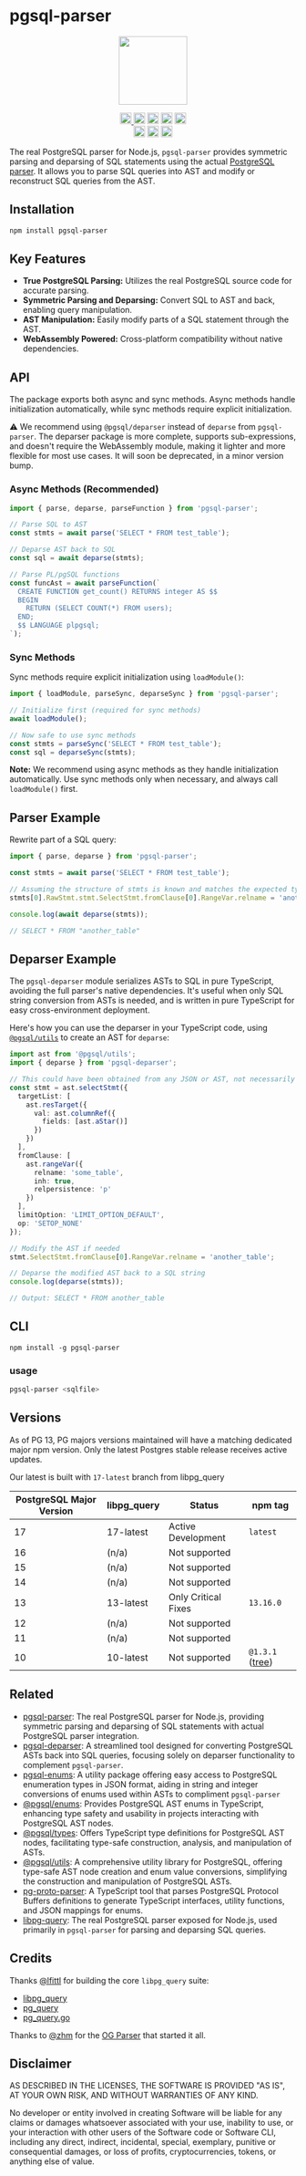 # pgsql-parser 

<p align="center" width="100%">
  <img height="120" src="https://github.com/launchql/pgsql-parser/assets/545047/6440fa7d-918b-4a3b-8d1b-755d85de8bea" />
</p>

<p align="center" width="100%">
  <a href="https://github.com/launchql/pgsql-parser/actions/workflows/run-tests.yaml">
    <img height="20" src="https://github.com/launchql/pgsql-parser/actions/workflows/run-tests.yaml/badge.svg" />
  </a>
   <a href="https://www.npmjs.com/package/pgsql-parser"><img height="20" src="https://img.shields.io/npm/dt/pgsql-parser"></a>
   <a href="https://www.npmjs.com/package/pgsql-parser"><img height="20" src="https://img.shields.io/npm/dw/pgsql-parser"/></a>
   <a href="https://github.com/launchql/pgsql-parser/blob/main/LICENSE-MIT"><img height="20" src="https://img.shields.io/badge/license-MIT-blue.svg"/></a>
   <a href="https://www.npmjs.com/package/pgsql-parser"><img height="20" src="https://img.shields.io/github/package-json/v/launchql/pgsql-parser?filename=packages%2Fparser%2Fpackage.json"/></a><br />
   <a href="https://github.com/launchql/pgsql-parser/actions/workflows/run-tests.yaml"><img height="20" src="https://img.shields.io/badge/macOS-available-333333?logo=apple&logoColor=white" /></a>
   <a href="https://github.com/launchql/pgsql-parser/actions/workflows/run-tests.yaml"><img height="20" src="https://img.shields.io/badge/Windows-available-333333?logo=windows&logoColor=white" /></a>
   <a href="https://github.com/launchql/pgsql-parser/actions/workflows/run-tests.yaml"><img height="20" src="https://img.shields.io/badge/Linux-available-333333?logo=linux&logoColor=white" /></a>
</p>

The real PostgreSQL parser for Node.js, `pgsql-parser` provides symmetric parsing and deparsing of SQL statements using the actual [PostgreSQL parser](https://github.com/pganalyze/libpg_query). It allows you to parse SQL queries into AST and modify or reconstruct SQL queries from the AST.

## Installation

```sh
npm install pgsql-parser
```

## Key Features

- **True PostgreSQL Parsing:** Utilizes the real PostgreSQL source code for accurate parsing.
- **Symmetric Parsing and Deparsing:** Convert SQL to AST and back, enabling query manipulation.
- **AST Manipulation:** Easily modify parts of a SQL statement through the AST.
- **WebAssembly Powered:** Cross-platform compatibility without native dependencies.

## API

The package exports both async and sync methods. Async methods handle initialization automatically, while sync methods require explicit initialization.

⚠️ We recommend using `@pgsql/deparser` instead of `deparse` from `pgsql-parser`. The deparser package is more complete, supports sub-expressions, and doesn't require the WebAssembly module, making it lighter and more flexible for most use cases. It will soon be deprecated, in a minor version bump.

### Async Methods (Recommended)

```typescript
import { parse, deparse, parseFunction } from 'pgsql-parser';

// Parse SQL to AST
const stmts = await parse('SELECT * FROM test_table');

// Deparse AST back to SQL
const sql = await deparse(stmts);

// Parse PL/pgSQL functions
const funcAst = await parseFunction(`
  CREATE FUNCTION get_count() RETURNS integer AS $$
  BEGIN
    RETURN (SELECT COUNT(*) FROM users);
  END;
  $$ LANGUAGE plpgsql;
`);
```

### Sync Methods

Sync methods require explicit initialization using `loadModule()`:

```typescript
import { loadModule, parseSync, deparseSync } from 'pgsql-parser';

// Initialize first (required for sync methods)
await loadModule();

// Now safe to use sync methods
const stmts = parseSync('SELECT * FROM test_table');
const sql = deparseSync(stmts);
```

**Note:** We recommend using async methods as they handle initialization automatically. Use sync methods only when necessary, and always call `loadModule()` first.

## Parser Example

Rewrite part of a SQL query:

```js
import { parse, deparse } from 'pgsql-parser';

const stmts = await parse('SELECT * FROM test_table');

// Assuming the structure of stmts is known and matches the expected type
stmts[0].RawStmt.stmt.SelectStmt.fromClause[0].RangeVar.relname = 'another_table';

console.log(await deparse(stmts));

// SELECT * FROM "another_table"
```

## Deparser Example

The `pgsql-deparser` module serializes ASTs to SQL in pure TypeScript, avoiding the full parser's native dependencies. It's useful when only SQL string conversion from ASTs is needed, and is written in pure TypeScript for easy cross-environment deployment.

Here's how you can use the deparser in your TypeScript code, using [`@pgsql/utils`](https://github.com/launchql/pgsql-parser/tree/main/packages/utils) to create an AST for `deparse`:

```ts
import ast from '@pgsql/utils';
import { deparse } from 'pgsql-deparser';

// This could have been obtained from any JSON or AST, not necessarily @pgsql/utils
const stmt = ast.selectStmt({
  targetList: [
    ast.resTarget({
      val: ast.columnRef({
        fields: [ast.aStar()]
      })
    })
  ],
  fromClause: [
    ast.rangeVar({
      relname: 'some_table',
      inh: true,
      relpersistence: 'p'
    })
  ],
  limitOption: 'LIMIT_OPTION_DEFAULT',
  op: 'SETOP_NONE'
});

// Modify the AST if needed
stmt.SelectStmt.fromClause[0].RangeVar.relname = 'another_table';

// Deparse the modified AST back to a SQL string
console.log(deparse(stmts));

// Output: SELECT * FROM another_table
```

## CLI

```
npm install -g pgsql-parser
```

### usage

```sh
pgsql-parser <sqlfile>
```

## Versions

As of PG 13, PG majors versions maintained will have a matching dedicated major npm version. Only the latest Postgres stable release receives active updates.

Our latest is built with `17-latest` branch from libpg_query

| PostgreSQL Major Version | libpg_query | Status              | npm tag |
|--------------------------|-------------|---------------------|---------|
| 17                       | 17-latest   | Active Development  | `latest` |
| 16                       | (n/a)       | Not supported       |
| 15                       | (n/a)       | Not supported       |
| 14                       | (n/a)       | Not supported       |
| 13                       | 13-latest   | Only Critical Fixes | `13.16.0` |
| 12                       | (n/a)       | Not supported       |
| 11                       | (n/a)       | Not supported       |
| 10                       | 10-latest   | Not supported       | `@1.3.1` ([tree](https://github.com/launchql/pgsql-parser/tree/39b7b1adc8914253226e286a48105785219a81ca))      | 


## Related

* [pgsql-parser](https://github.com/launchql/pgsql-parser): The real PostgreSQL parser for Node.js, providing symmetric parsing and deparsing of SQL statements with actual PostgreSQL parser integration.
* [pgsql-deparser](https://github.com/launchql/pgsql-parser/tree/main/packages/deparser): A streamlined tool designed for converting PostgreSQL ASTs back into SQL queries, focusing solely on deparser functionality to complement `pgsql-parser`.
* [pgsql-enums](https://github.com/launchql/pgsql-parser/tree/main/packages/pgsql-enums): A utility package offering easy access to PostgreSQL enumeration types in JSON format, aiding in string and integer conversions of enums used within ASTs to compliment `pgsql-parser`
* [@pgsql/enums](https://github.com/launchql/pgsql-parser/tree/main/packages/enums): Provides PostgreSQL AST enums in TypeScript, enhancing type safety and usability in projects interacting with PostgreSQL AST nodes.
* [@pgsql/types](https://github.com/launchql/pgsql-parser/tree/main/packages/types): Offers TypeScript type definitions for PostgreSQL AST nodes, facilitating type-safe construction, analysis, and manipulation of ASTs.
* [@pgsql/utils](https://github.com/launchql/pgsql-parser/tree/main/packages/utils): A comprehensive utility library for PostgreSQL, offering type-safe AST node creation and enum value conversions, simplifying the construction and manipulation of PostgreSQL ASTs.
* [pg-proto-parser](https://github.com/launchql/pg-proto-parser): A TypeScript tool that parses PostgreSQL Protocol Buffers definitions to generate TypeScript interfaces, utility functions, and JSON mappings for enums.
* [libpg-query](https://github.com/launchql/libpg-query-node): The real PostgreSQL parser exposed for Node.js, used primarily in `pgsql-parser` for parsing and deparsing SQL queries.

## Credits

Thanks [@lfittl](https://github.com/lfittl) for building the core `libpg_query` suite:

* [libpg_query](https://github.com/pganalyze/libpg_query)
* [pg_query](https://github.com/lfittl/pg_query)
* [pg_query.go](https://github.com/lfittl/pg_query.go)

Thanks to [@zhm](https://github.com/zhm) for the [OG Parser](https://github.com/zhm/pg-query-parser/blob/master/LICENSE.md) that started it all.

## Disclaimer

AS DESCRIBED IN THE LICENSES, THE SOFTWARE IS PROVIDED "AS IS", AT YOUR OWN RISK, AND WITHOUT WARRANTIES OF ANY KIND.

No developer or entity involved in creating Software will be liable for any claims or damages whatsoever associated with your use, inability to use, or your interaction with other users of the Software code or Software CLI, including any direct, indirect, incidental, special, exemplary, punitive or consequential damages, or loss of profits, cryptocurrencies, tokens, or anything else of value.